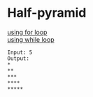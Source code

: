 # Half-pyramid
[using for loop](https://github.com/Endlessodds/LoopVerse/blob/main/Python/Patterns/HalfPyramid/looper0.py)  
[using while loop](https://github.com/Endlessodds/LoopVerse/blob/main/Python/Patterns/HalfPyramid/looper1.py)  


```
Input: 5  
Output:
*
**
***
****
*****



```
